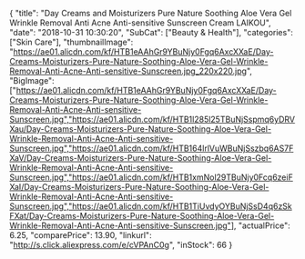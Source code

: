 {
	"title": "Day Creams and Moisturizers Pure Nature Soothing Aloe Vera Gel Wrinkle Removal Anti Acne Anti-sensitive Sunscreen Cream LAIKOU",
	"date": "2018-10-31 10:30:20",
	"SubCat": ["Beauty & Health"],
	"categories": ["Skin Care"],
	"thumbnailImage": "https://ae01.alicdn.com/kf/HTB1eAAhGr9YBuNjy0Fgq6AxcXXaE/Day-Creams-Moisturizers-Pure-Nature-Soothing-Aloe-Vera-Gel-Wrinkle-Removal-Anti-Acne-Anti-sensitive-Sunscreen.jpg_220x220.jpg",
	"BigImage": ["https://ae01.alicdn.com/kf/HTB1eAAhGr9YBuNjy0Fgq6AxcXXaE/Day-Creams-Moisturizers-Pure-Nature-Soothing-Aloe-Vera-Gel-Wrinkle-Removal-Anti-Acne-Anti-sensitive-Sunscreen.jpg","https://ae01.alicdn.com/kf/HTB1l285l25TBuNjSspmq6yDRVXau/Day-Creams-Moisturizers-Pure-Nature-Soothing-Aloe-Vera-Gel-Wrinkle-Removal-Anti-Acne-Anti-sensitive-Sunscreen.jpg","https://ae01.alicdn.com/kf/HTB164lrlVuWBuNjSszbq6AS7FXaV/Day-Creams-Moisturizers-Pure-Nature-Soothing-Aloe-Vera-Gel-Wrinkle-Removal-Anti-Acne-Anti-sensitive-Sunscreen.jpg","https://ae01.alicdn.com/kf/HTB1xmNol29TBuNjy0Fcq6zeiFXaI/Day-Creams-Moisturizers-Pure-Nature-Soothing-Aloe-Vera-Gel-Wrinkle-Removal-Anti-Acne-Anti-sensitive-Sunscreen.jpg","https://ae01.alicdn.com/kf/HTB1TiUvdyOYBuNjSsD4q6zSkFXat/Day-Creams-Moisturizers-Pure-Nature-Soothing-Aloe-Vera-Gel-Wrinkle-Removal-Anti-Acne-Anti-sensitive-Sunscreen.jpg"],
	"actualPrice": 6.25,
	"comparePrice": 13.90,
	"linkurl": "http://s.click.aliexpress.com/e/cVPAnC0g",
	"inStock": 66
}

